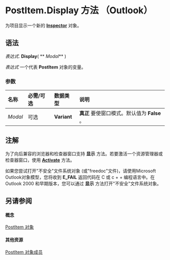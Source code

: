
# PostItem.Display 方法 （Outlook）

为项目显示一个新的  **[Inspector](d7384756-669c-0549-1032-c3b864187994.md)** 对象。


## 语法

 _表达式_. **Display**( ** _Modal_** )

 _表达式_ 一个代表 **PostItem** 对象的变量。


### 参数



|**名称**|**必需/可选**|**数据类型**|**说明**|
|:-----|:-----|:-----|:-----|
| _Modal_|可选|**Variant**|**真正** 要使窗口模式。默认值为 **False** 。|

## 注解

为了向后兼容的浏览器和检查器窗口支持 **显示** 方法。若要激活一个资源管理器或检查器窗口，使用 **[Activate](d7784df0-b595-6f5a-2195-27ad021db6de.md)** 方法。

如果您尝试打开"不安全"文件系统对象 (或"freedoc"文件)，请使用Microsoft Outlook对象模型，您将收到 **E_FAIL** 返回代码在 C 或 c + + 编程语言中。在 Outlook 2000 和早期版本，您可以通过 **显示** 方法打开"不安全"文件系统对象。


## 另请参阅


#### 概念


[PostItem 对象](de44065d-4e93-315a-279f-7b92f09c0465.md)
#### 其他资源


[PostItem 对象成员](5b150db1-c96d-0721-ec36-d5b5ebc20fd8.md)